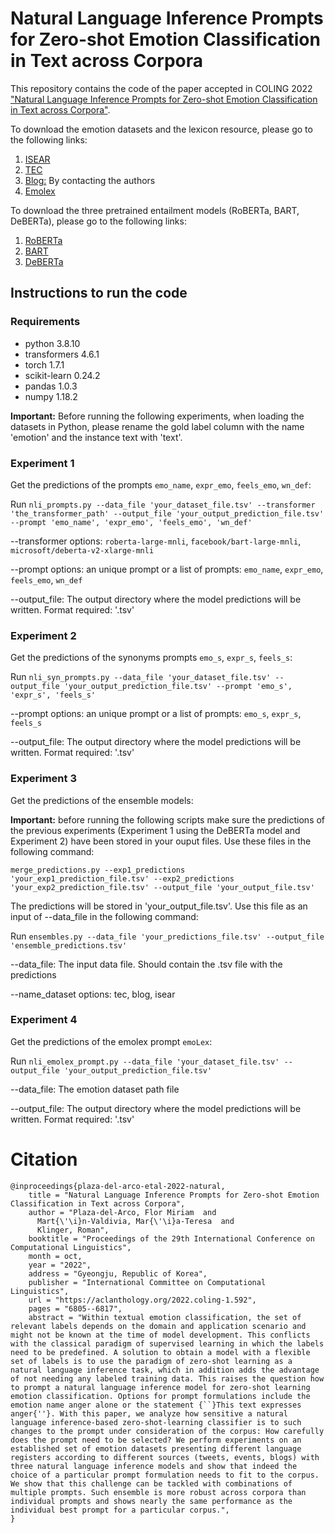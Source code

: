 # Natural Language Inference Prompts for Zero-shot Emotion Classification in Text across Corpora

This repository contains the code of the paper accepted in COLING 2022 ["Natural Language Inference Prompts for Zero-shot Emotion Classification in Text across Corpora"](https://aclanthology.org/2022.coling-1.592/).

To download the emotion datasets and the lexicon resource, please go to the following links:

1. [ISEAR](https://www.unige.ch/cisa/research/materials-and-online-research/research-material/)
2. [TEC](http://saifmohammad.com/WebPages/SentimentEmotionLabeledData.html)
3. [Blog:](http://saimacs.github.io/pubs/2007-TSD-paper.pdf) By contacting the authors
4. [Emolex](https://saifmohammad.com/WebPages/NRC-Emotion-Lexicon.htm)

To download the three pretrained entailment models (RoBERTa, BART, DeBERTa), please go to the following links:

1. [RoBERTa](https://huggingface.co/roberta-large-mnli)
2. [BART](https://huggingface.co/facebook/bart-large-mnli)
3. [DeBERTa](https://huggingface.co/microsoft/deberta-v2-xlarge-mnli)

## Instructions to run the code

### Requirements

* python 3.8.10
* transformers 4.6.1
* torch 1.7.1
* scikit-learn 0.24.2
* pandas 1.0.3
* numpy 1.18.2

**Important:** Before running the following experiments, when loading the datasets in Python, please rename the gold label column with the name 'emotion' and the instance text with 'text'.

### Experiment 1

Get the predictions of the prompts `emo_name`, `expr_emo`, `feels_emo`, `wn_def`:

Run ```nli_prompts.py --data_file 'your_dataset_file.tsv' --transformer 'the_transformer_path' --output_file 'your_output_prediction_file.tsv' --prompt 'emo_name', 'expr_emo', 'feels_emo', 'wn_def'```

--transformer options: `roberta-large-mnli`, `facebook/bart-large-mnli`, `microsoft/deberta-v2-xlarge-mnli`

--prompt options: an unique prompt or a list of prompts: `emo_name`, `expr_emo`, `feels_emo`, `wn_def`

--output_file: The output directory where the model predictions will be written. Format required: '.tsv'

### Experiment 2

Get the predictions of the synonyms prompts `emo_s`, `expr_s`, `feels_s`:

Run ```nli_syn_prompts.py --data_file 'your_dataset_file.tsv' --output_file 'your_output_prediction_file.tsv' --prompt 'emo_s', 'expr_s', 'feels_s'```

--prompt options: an unique prompt or a list of prompts: `emo_s`, `expr_s`, `feels_s`

--output_file: The output directory where the model predictions will be written. Format required: '.tsv'

### Experiment 3

Get the predictions of the ensemble models:

**Important:** before running the following scripts make sure the predictions of the previous experiments (Experiment 1 using the DeBERTa model and Experiment 2) have been stored in your ouput files. Use these files in the following command:

```merge_predictions.py --exp1_predictions 'your_exp1_prediction_file.tsv' --exp2_predictions 'your_exp2_prediction_file.tsv' --output_file 'your_output_file.tsv'```

The predictions will be stored in 'your_output_file.tsv'. Use this file as an input of --data_file in the following command:

Run ```ensembles.py --data_file 'your_predictions_file.tsv' --output_file 'ensemble_predictions.tsv'```

--data_file: The input data file. Should contain the .tsv file with the predictions

--name_dataset options: tec, blog, isear

### Experiment 4

Get the predictions of the emolex prompt `emoLex`:

Run ```nli_emolex_prompt.py --data_file 'your_dataset_file.tsv' --output_file 'your_output_prediction_file.tsv'```

--data_file: The emotion dataset path file

--output_file: The output directory where the model predictions will be written. Format required: '.tsv'

# Citation

```
@inproceedings{plaza-del-arco-etal-2022-natural,
    title = "Natural Language Inference Prompts for Zero-shot Emotion Classification in Text across Corpora",
    author = "Plaza-del-Arco, Flor Miriam  and
      Mart{\'\i}n-Valdivia, Mar{\'\i}a-Teresa  and
      Klinger, Roman",
    booktitle = "Proceedings of the 29th International Conference on Computational Linguistics",
    month = oct,
    year = "2022",
    address = "Gyeongju, Republic of Korea",
    publisher = "International Committee on Computational Linguistics",
    url = "https://aclanthology.org/2022.coling-1.592",
    pages = "6805--6817",
    abstract = "Within textual emotion classification, the set of relevant labels depends on the domain and application scenario and might not be known at the time of model development. This conflicts with the classical paradigm of supervised learning in which the labels need to be predefined. A solution to obtain a model with a flexible set of labels is to use the paradigm of zero-shot learning as a natural language inference task, which in addition adds the advantage of not needing any labeled training data. This raises the question how to prompt a natural language inference model for zero-shot learning emotion classification. Options for prompt formulations include the emotion name anger alone or the statement {``}This text expresses anger{''}. With this paper, we analyze how sensitive a natural language inference-based zero-shot-learning classifier is to such changes to the prompt under consideration of the corpus: How carefully does the prompt need to be selected? We perform experiments on an established set of emotion datasets presenting different language registers according to different sources (tweets, events, blogs) with three natural language inference models and show that indeed the choice of a particular prompt formulation needs to fit to the corpus. We show that this challenge can be tackled with combinations of multiple prompts. Such ensemble is more robust across corpora than individual prompts and shows nearly the same performance as the individual best prompt for a particular corpus.",
}
